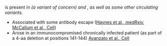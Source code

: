 <Mut name="S:Y144-"/> is present in <Var name="20I (Alpha, V1)"/> (a variant of concern) and <Var name="21D (Eta)"/>, as well as some other circulating variants.

- Associated with some antibody escape ([Haynes et al., medRxiv](https://www.medrxiv.org/content/10.1101/2021.01.06.20248960v1), [McCallum et al., Cell](https://www.sciencedirect.com/science/article/pii/S0092867421003561))
- Arose in an immunocompromised chronically infected patient (as part of a 4-aa deletion at positions 141-144) [Avanzato et al., Cell](https://www.ncbi.nlm.nih.gov/pmc/articles/PMC7640888/)